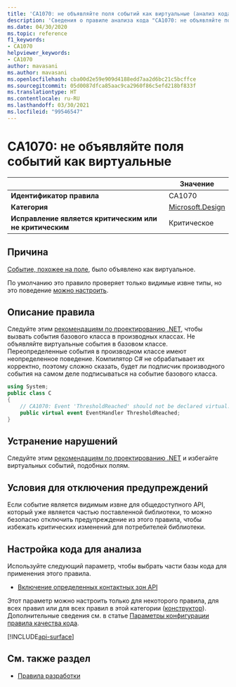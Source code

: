 ```yaml
---
title: 'CA1070: не объявляйте поля событий как виртуальные (анализ кода)'
description: 'Сведения о правиле анализа кода "CA1070: не объявляйте поля событий как виртуальные"'
ms.date: 04/30/2020
ms.topic: reference
f1_keywords:
- CA1070
helpviewer_keywords:
- CA1070
author: mavasani
ms.author: mavasani
ms.openlocfilehash: cba00d2e59e909d4188edd7aa2d6bc21c5bcffce
ms.sourcegitcommit: 05d0087dfca85aac9ca2960f86c5efd218bf833f
ms.translationtype: HT
ms.contentlocale: ru-RU
ms.lasthandoff: 03/30/2021
ms.locfileid: "99546547"
---
```

# <a name="ca1070-do-not-declare-event-fields-as-virtual"></a>CA1070: не объявляйте поля событий как виртуальные

| | Значение |
|-|-|
| **Идентификатор правила** |CA1070|
| **Категория** |[Microsoft.Design](design-warnings.md)|
| **Исправление является критическим или не критическим** |Критическое|

## <a name="cause"></a>Причина

[Событие, похожее на поле](../../../csharp/event-pattern.md#defining-and-raising-field-like-events), было объявлено как виртуальное.

По умолчанию это правило проверяет только видимые извне типы, но это поведение [можно настроить](#configure-code-to-analyze).

## <a name="rule-description"></a>Описание правила

Следуйте этим [рекомендациям по проектированию .NET](../../../csharp/programming-guide/events/how-to-raise-base-class-events-in-derived-classes.md), чтобы вызвать события базового класса в производных классах. Не объявляйте виртуальные события в базовом классе. Переопределенные события в производном классе имеют неопределенное поведение. Компилятор C# не обрабатывает их корректно, поэтому сложно сказать, будет ли подписчик производного события на самом деле подписываться на событие базового класса.

```csharp
using System;
public class C
{
    // CA1070: Event 'ThresholdReached' should not be declared virtual.
    public virtual event EventHandler ThresholdReached;
}
```

## <a name="how-to-fix-violations"></a>Устранение нарушений

Следуйте этим [рекомендациям по проектированию .NET](../../../csharp/programming-guide/events/how-to-raise-base-class-events-in-derived-classes.md) и избегайте виртуальных событий, подобных полям.

## <a name="when-to-suppress-warnings"></a>Условия для отключения предупреждений

Если событие является видимым извне для общедоступного API, который уже является частью поставленной библиотеки, то можно безопасно отключить предупреждение из этого правила, чтобы избежать критических изменений для потребителей библиотеки.

## <a name="configure-code-to-analyze"></a>Настройка кода для анализа

Используйте следующий параметр, чтобы выбрать части базы кода для применения этого правила.

- [Включение определенных контактных зон API](#include-specific-api-surfaces)

Этот параметр можно настроить только для некоторого правила, для всех правил или для всех правил в этой категории ([конструктор](design-warnings.md)). Дополнительные сведения см. в статье [Параметры конфигурации правила качества кода](../code-quality-rule-options.md).

[!INCLUDE[api-surface](~/includes/code-analysis/api-surface.md)]

## <a name="see-also"></a>См. также раздел

- [Правила разработки](design-warnings.md)
